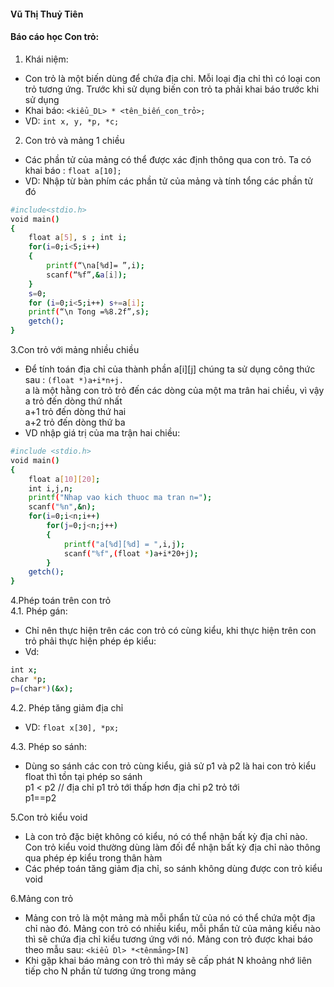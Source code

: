 #### Vũ Thị Thuỷ Tiên  
#### **Báo cáo học Con trỏ:**  

1. Khái niệm:  

- Con trỏ là một biến dùng để chứa địa chỉ. Mỗi loại địa chỉ thì có loại con trỏ tương ứng. Trước khi sử dụng biến con trỏ ta phải khai báo trước khi sử dụng  
- Khai báo:  `<kiểu_DL> * <tên_biến_con_trỏ>;`  
- VD: `int x, y, *p, *c;`  

2. Con trỏ và mảng 1 chiều  

- Các phần tử của mảng có thể được xác định thông qua con trỏ. Ta có khai báo : `float a[10];`  
- VD:  Nhập từ bàn phím các phần tử của mảng và tính tổng các phần tử đó  
```sh
#include<stdio.h>  
void main()  
{  
    float a[5], s ; int i;  
    for(i=0;i<5;i++)  
    {  
        printf(“\na[%d]= ”,i);  
        scanf(“%f”,&a[i]);  
    }  
    s=0;  
    for (i=0;i<5;i++) s+=a[i];  
    printf(“\n Tong =%8.2f”,s);  
    getch();  
}
```    
3.Con trỏ với mảng nhiều chiều  

- Ðể tính toán địa chỉ của thành phần a[i][j] chúng ta sử dụng công thức sau : `(float *)a+i*n+j.`  
a là một hằng con trỏ trỏ đến các dòng của một ma trân hai chiều, vì vậy  
a trỏ đến dòng thứ nhất  
a+1 trỏ đến dòng thứ hai  
a+2 trỏ đến dòng thứ ba  
- VD nhập giá trị của ma trận hai chiều:  
```sh
#include <stdio.h>  
void main()  
{  
    float a[10][20];  
    int i,j,n;  
    printf("Nhap vao kich thuoc ma tran n=");  
    scanf("%n",&n);  
    for(i=0;i<n;i++)  
        for(j=0;j<n;j++)  
        {  
            printf("a[%d][%d] = ",i,j);  
            scanf("%f",(float *)a+i*20+j);  
        }  
    getch();  
}
```  
4.Phép toán trên con trỏ  
4.1. Phép gán: 

- Chỉ nên thực hiện trên các con trỏ có cùng kiểu, khi thực hiện trên con trỏ phải thực hiện phép ép kiểu:  
- Vd:   
```sh
int x;
char *p;
p=(char*)(&x);
```
4.2. Phép tăng giảm địa chỉ  

- VD: `float x[30], *px;`   

4.3. Phép so sánh: 

- Dùng so sánh các con trỏ cùng kiểu, giả sử p1 và p2 là hai con trỏ kiểu float thì tồn tại phép so sánh  
p1 < p2 // địa chỉ p1 trỏ tới thấp hơn địa chỉ p2 trỏ tới  
p1==p2   

5.Con trỏ kiểu void  

- Là con trỏ đặc biệt không có kiểu, nó có thể nhận bất kỳ địa chỉ nào. Con trỏ kiểu void thường dùng làm đối để nhận bất kỳ địa chỉ nào thông qua phép ép kiểu trong thân hàm
- Các phép toán tăng giảm địa chỉ, so sánh không dùng được con trỏ kiểu void   

6.Mảng con trỏ  

- Mảng con trỏ là một mảng mà mỗi phẩn tử của nó có thể chứa một địa chỉ nào đó. Mảng con trỏ có nhiều kiểu, mỗi phẩn tử của mảng kiểu nào thì sẽ chứa địa chỉ kiểu tương ứng với nó. Mảng con trỏ được khai báo theo mẫu sau: `<kiểu Dl> *<tênmảng>[N]`  
- Khi gặp khai báo mảng con trỏ thì máy sẽ cấp phát N khoảng nhớ liên tiếp cho N phần tử tương ứng trong mảng
